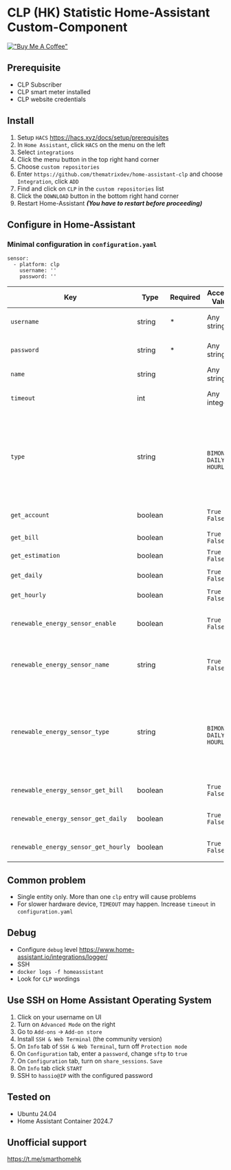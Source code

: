 # CLP (HK) Statistic Home-Assistant Custom-Component

[!["Buy Me A Coffee"](https://www.buymeacoffee.com/assets/img/custom_images/yellow_img.png)](https://buymeacoffee.com/thematrixdev)

## Prerequisite

- CLP Subscriber
- CLP smart meter installed
- CLP website credentials

## Install

1. Setup `HACS` https://hacs.xyz/docs/setup/prerequisites
2. In `Home Assistant`, click `HACS` on the menu on the left
3. Select `integrations`
4. Click the menu button in the top right hand corner
5. Choose `custom repositories`
6. Enter `https://github.com/thematrixdev/home-assistant-clp` and choose `Integration`, click `ADD`
7. Find and click on `CLP` in the `custom repositories` list
8. Click the `DOWNLOAD` button in the bottom right hand corner
9. Restart Home-Assistant ***(You have to restart before proceeding)***

## Configure in Home-Assistant

### Minimal configuration in `configuration.yaml`

```
sensor:
  - platform: clp
    username: ''
    password: ''
```

| Key                                  | Type    | Required | Accepted Values                              | Default                  | Description                                                                         |
|--------------------------------------|---------|----------|----------------------------------------------|--------------------------|-------------------------------------------------------------------------------------|
| `username`                           | string  | *        | Any string                                   | (N/A)                    | CLP account username                                                                |
| `password`                           | string  | *        | Any string                                   | (N/A)                    | CLP account password                                                                |
| `name`                               | string  |          | Any string                                   | `CLP`                    | Name of the sensor                                                                  |
| `timeout`                            | int     |          | Any integer                                  | `30`                     | Connection timeout in second                                                        |
| `type`                               | string  |          | ` `<br/>`BIMONTHLY`<br/>`DAILY`<br/>`HOURLY` | ` `                      | Type of data to be shown in state<br/>If not specified, best accurate value is used |
| `get_account`                        | boolean |          | `True`<br/>`False`                           | `False`                  | Get account summary                                                                 |
| `get_bill`                           | boolean |          | `True`<br/>`False`                           | `False`                  | Get bills                                                                           |
| `get_estimation`                     | boolean |          | `True`<br/>`False`                           | `False`                  | Get usage estimation                                                                |
| `get_daily`                          | boolean |          | `True`<br/>`False`                           | `False`                  | Get daily usage                                                                     |
| `get_hourly`                         | boolean |          | `True`<br/>`False`                           | `False`                  | Get hourly usage                                                                    |
| `renewable_energy_sensor_enable`     | boolean |          | `True`<br/>`False`                           | `False`                  | Enable renewable energy sensor                                                      |
| `renewable_energy_sensor_name`       | string  |          | `True`<br/>`False`                           | `'CLP Renewable Energy'` | Name of the renewable energy sensor                                                 |
| `renewable_energy_sensor_type`       | string  |          | ` `<br/>`BIMONTHLY`<br/>`DAILY`<br/>`HOURLY` | ` `                      | Type of data to be shown in state<br/>If not specified, best accurate value is used |
| `renewable_energy_sensor_get_bill`   | boolean |          | `True`<br/>`False`                           | `False`                  | Get energy generation in bills                                                      |
| `renewable_energy_sensor_get_daily`  | boolean |          | `True`<br/>`False`                           | `False`                  | Get daily energy generation                                                         |
| `renewable_energy_sensor_get_hourly` | boolean |          | `True`<br/>`False`                           | `False`                  | Get hourly energy generation                                                        |

## Common problem

- Single entity only. More than one `clp` entry will cause problems
- For slower hardware device, `TIMEOUT` may happen. Increase `timeout` in `configuration.yaml`

## Debug

- Configure `debug` level https://www.home-assistant.io/integrations/logger/
- SSH
- `docker logs -f homeassistant`
- Look for `CLP` wordings

## Use SSH on Home Assistant Operating System

1. Click on your username on UI
2. Turn on `Advanced Mode` on the right
3. Go to `Add-ons` -> `Add-on store`
4. Install `SSH & Web Terminal` (the community version)
5. On `Info` tab of `SSH & Web Terminal`, turn off `Protection mode`
6. On `Configuration` tab, enter a `password`, change `sftp` to `true`
7. On `Configuration` tab, turn on `share_sessions`. `Save`
8. On `Info` tab click `START`
9. SSH to `hassio@IP` with the configured password

## Tested on

- Ubuntu 24.04
- Home Assistant Container 2024.7

## Unofficial support

https://t.me/smarthomehk
